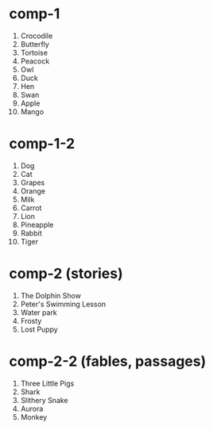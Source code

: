 # comp-1

1. Crocodile
2. Butterfly
3. Tortoise
4. Peacock
5. Owl
6. Duck
7. Hen
8. Swan
9. Apple
10. Mango

# comp-1-2

1. Dog
2. Cat
3. Grapes
4. Orange
5. Milk
6. Carrot
7. Lion
8. Pineapple
9. Rabbit
10. Tiger

# comp-2 (stories)

1. The Dolphin Show
2. Peter's Swimming Lesson
3. Water park
4. Frosty
5. Lost Puppy

# comp-2-2 (fables, passages)

1. Three Little Pigs
2. Shark
3. Slithery Snake
4. Aurora
5. Monkey
